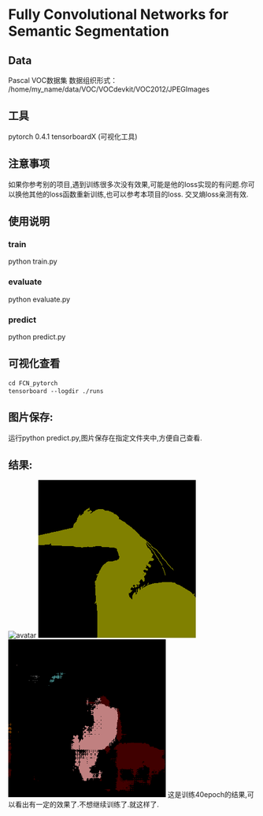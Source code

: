 # Fully Convolutional Networks for Semantic Segmentation

## Data
Pascal VOC数据集
数据组织形式：　
/home/my_name/data/VOC/VOCdevkit/VOC2012/JPEGImages

## 工具
pytorch 0.4.1
tensorboardX (可视化工具)


## 注意事项
如果你参考别的项目,遇到训练很多次没有效果,可能是他的loss实现的有问题.你可以换他其他的loss函数重新训练,也可以参考本项目的loss.
交叉熵loss亲测有效.

## 使用说明

### train
python train.py

### evaluate
python evaluate.py

### predict
python predict.py


## 可视化查看
```
cd FCN_pytorch
tensorboard --logdir ./runs
```

## 图片保存:
运行python predict.py,图片保存在指定文件夹中,方便自己查看.

## 结果:
![avatar](./image/4_src.png)
![avatar](./image/4_label.png)
![avatar](./image/4_out.png)
这是训练40epoch的结果,可以看出有一定的效果了.不想继续训练了.就这样了.




